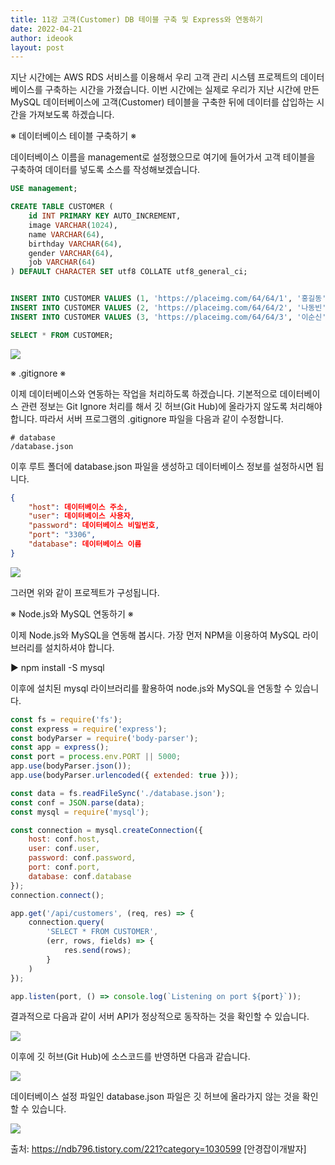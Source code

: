 ```yaml
---
title: 11강 고객(Customer) DB 테이블 구축 및 Express와 연동하기
date: 2022-04-21
author: ideook
layout: post
---
```


지난 시간에는 AWS RDS 서비스를 이용해서 우리 고객 관리 시스템 프로젝트의 데이터베이스를 구축하는 시간을 가졌습니다. 이번 시간에는 실제로 우리가 지난 시간에 만든 MySQL 데이터베이스에 고객(Customer) 테이블을 구축한 뒤에 데이터를 삽입하는 시간을 가져보도록 하겠습니다.

※ 데이터베이스 테이블 구축하기 ※

데이터베이스 이름을 management로 설정했으므로 여기에 들어가서 고객 테이블을 구축하여 데이터를 넣도록 소스를 작성해보겠습니다.

```sql
USE management;

CREATE TABLE CUSTOMER (
	id INT PRIMARY KEY AUTO_INCREMENT,
	image VARCHAR(1024),
	name VARCHAR(64),
	birthday VARCHAR(64),
	gender VARCHAR(64),
	job VARCHAR(64)
) DEFAULT CHARACTER SET utf8 COLLATE utf8_general_ci;


INSERT INTO CUSTOMER VALUES (1, 'https://placeimg.com/64/64/1', '홍길동', '960508', '남자', '대학생');
INSERT INTO CUSTOMER VALUES (2, 'https://placeimg.com/64/64/2', '나동빈', '961222', '남자', '프로그래머');
INSERT INTO CUSTOMER VALUES (3, 'https://placeimg.com/64/64/3', '이순신', '961127', '남자', '디자이너');

SELECT * FROM CUSTOMER;
```

![](../../images/2022-04-21-11-42-30.png)



※ .gitignore ※

이제 데이터베이스와 연동하는 작업을 처리하도록 하겠습니다. 기본적으로 데이터베이스 관련 정보는 Git Ignore 처리를 해서 깃 허브(Git Hub)에 올라가지 않도록 처리해야 합니다. 따라서 서버 프로그램의 .gitignore 파일을 다음과 같이 수정합니다.

```
# database
/database.json
```

이후 루트 폴더에 database.json 파일을 생성하고 데이터베이스 정보를 설정하시면 됩니다.

```json
{
    "host": 데이터베이스 주소,
    "user": 데이터베이스 사용자,
    "password": 데이터베이스 비밀번호,
    "port": "3306",
    "database": 데이터베이스 이름
}
```

![](../../images/2022-04-21-11-42-58.png)

그러면 위와 같이 프로젝트가 구성됩니다.

※ Node.js와 MySQL 연동하기 ※

이제 Node.js와 MySQL을 연동해 봅시다. 가장 먼저 NPM을 이용하여 MySQL 라이브러리를 설치하셔야 합니다.

▶ npm install -S mysql

이후에 설치된 mysql 라이브러리를 활용하여 node.js와 MySQL을 연동할 수 있습니다.

```js
const fs = require('fs');
const express = require('express');
const bodyParser = require('body-parser');
const app = express();
const port = process.env.PORT || 5000;
app.use(bodyParser.json());
app.use(bodyParser.urlencoded({ extended: true }));

const data = fs.readFileSync('./database.json');
const conf = JSON.parse(data);
const mysql = require('mysql');

const connection = mysql.createConnection({
    host: conf.host,
    user: conf.user,
    password: conf.password,
    port: conf.port,
    database: conf.database
});
connection.connect();

app.get('/api/customers', (req, res) => {
    connection.query(
        'SELECT * FROM CUSTOMER',
        (err, rows, fields) => {
            res.send(rows);
        }
    )
});

app.listen(port, () => console.log(`Listening on port ${port}`));
```

결과적으로 다음과 같이 서버 API가 정상적으로 동작하는 것을 확인할 수 있습니다.

![](../../images/2022-04-21-11-43-10.png)

이후에 깃 허브(Git Hub)에 소스코드를 반영하면 다음과 같습니다.

![](../../images/2022-04-21-11-43-15.png)

데이터베이스 설정 파일인 database.json 파일은 깃 허브에 올라가지 않는 것을 확인할 수 있습니다.

![](../../images/2022-04-21-11-43-19.png)

출처: https://ndb796.tistory.com/221?category=1030599 [안경잡이개발자]
